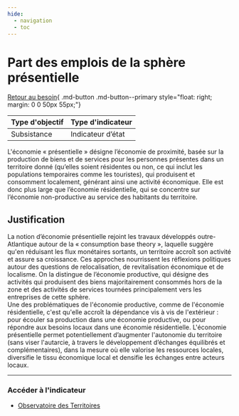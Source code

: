 ```yaml
---
hide:
  - navigation
  - toc
---
```


# Part des emplois de la sphère présentielle

[Retour au besoin](https://konsilion.github.io/diag360/pages/besoins/bi1){ .md-button .md-button--primary style="float: right; margin: 0 0 50px 55px;"}

|Type d'objectif|Type d'indicateur|
|--|--|
|Subsistance|Indicateur d’état|

L'économie « présentielle » désigne l’économie de proximité, basée sur la production de biens et de services pour les personnes présentes dans un territoire donné (qu’elles soient résidentes ou non, ce qui inclut les populations temporaires comme les touristes), qui produisent et consomment localement, générant ainsi une activité économique. Elle est donc plus large que l’économie résidentielle, qui se concentre sur l’économie non-productive au service des habitants du territoire.

## Justification

La notion d’économie présentielle rejoint les travaux développés outre-Atlantique autour de la « consumption base theory », laquelle suggère qu'en réduisant les flux monétaires sortants, un territoire accroît son activité et assure sa croissance. Ces approches nourrissent les réflexions politiques autour des questions de relocalisation, de revitalisation économique et de localisme. 
On la distingue de l’économie productive, qui désigne des activités qui produisent des biens majoritairement consommés hors de la zone et des activités de services tournées principalement vers les entreprises de cette sphère.  
Une des problématiques de l'économie productive, comme de l'économie résidentielle, c'est qu'elle accroît la dépendance vis à vis de l'extérieur : pour écouler sa production dans une économie productive, ou pour répondre aux besoins locaux dans une économie résidentielle. 
L'économie présentielle permet potentiellement d’augmenter l'autonomie du territoire (sans viser l'autarcie, à travers le développement d’échanges équilibrés et complémentaires), dans la mesure où elle valorise les ressources locales, diversifie le tissu économique local et densifie les échanges entre acteurs locaux. 

---

### Accéder à l'indicateur

- [Observatoire des Territoires](https://www.observatoire-des-territoires.gouv.fr/outils/cartographie-interactive/#c=indicator&f=presentielle&i=emp_sphere.part_sphere&s=2019&view=map72) 

